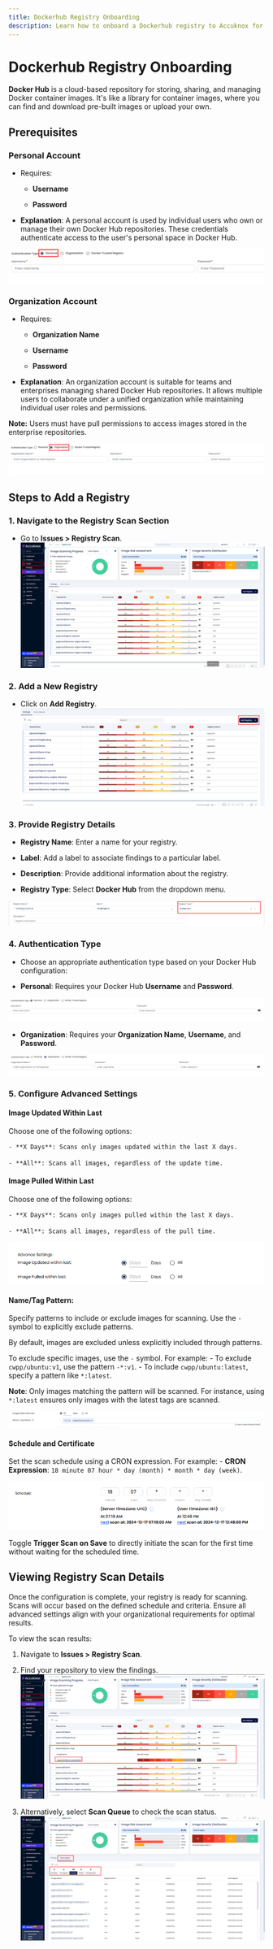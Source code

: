 ```yaml
---
title: Dockerhub Registry Onboarding
description: Learn how to onboard a Dockerhub registry to Accuknox for scanning container images.
---
```


# Dockerhub Registry Onboarding

**Docker Hub** is a cloud-based repository for storing, sharing, and managing Docker container images. It's like a library for container images, where you can find and download pre-built images or upload your own.

## Prerequisites

### Personal Account

- Requires:

    - **Username**

    - **Password**

- **Explanation**:
A personal account is used by individual users who own or manage their own Docker Hub repositories. These credentials authenticate access to the user's personal space in Docker Hub.

![image-20241216-093107.png](./images/dockerhub/1.png)

### Organization Account

- Requires:

    - **Organization Name**

    - **Username**

    - **Password**

- **Explanation**:
An organization account is suitable for teams and enterprises managing shared Docker Hub repositories. It allows multiple users to collaborate under a unified organization while maintaining individual user roles and permissions.

**Note:** Users must have pull permissions to access images stored in the enterprise repositories.

![image-20241216-093141.png](./images/dockerhub/2.png)

## Steps to Add a Registry

### 1. Navigate to the Registry Scan Section

- Go to **Issues > Registry Scan**.
![image-20241216-094520.png](./images/dockerhub/3.png)

### 2. Add a New Registry

- Click on **Add Registry**.
![image-20241216-094552.png](./images/dockerhub/4.png)

### 3. Provide Registry Details

- **Registry Name**: Enter a name for your registry.

- **Label**: Add a label to associate findings to a particular label.

- **Description**: Provide additional information about the registry.

- **Registry Type**: Select **Docker Hub** from the dropdown menu.

![image-20241216-095220.png](./images/dockerhub/5.png)

### 4. Authentication Type

- Choose an appropriate authentication type based on your Docker Hub configuration:

- **Personal**:
Requires your Docker Hub **Username** and **Password**.

![image-20241216-105409.png](./images/dockerhub/6.png)

- **Organization**:
Requires your **Organization Name**, **Username**, and **Password**.

![image-20241216-105452.png](./images/dockerhub/7.png)

### 5. Configure Advanced Settings

#### Image Updated Within Last

Choose one of the following options:

    - **X Days**: Scans only images updated within the last X days.

    - **All**: Scans all images, regardless of the update time.

#### Image Pulled Within Last

Choose one of the following options:

    - **X Days**: Scans only images pulled within the last X days.

    - **All**: Scans all images, regardless of the pull time.

![image-20241216-105846.png](./images/dockerhub/8.png)

#### **Name/Tag Pattern:**

Specify patterns to include or exclude images for scanning. Use the `-` symbol to explicitly exclude patterns.

By default, images are excluded unless explicitly included through patterns.

To exclude specific images, use the `-` symbol. For example:
    - To exclude `cwpp/ubuntu:v1`, use the pattern `-*:v1`.
    - To include `cwpp/ubuntu:latest`, specify a pattern like `*:latest`.

**Note**: Only images matching the pattern will be scanned. For instance, using `*:latest` ensures only images with the latest tags are scanned.

![image-20241216-124915.png](./images/dockerhub/9.png)

#### Schedule and Certificate

Set the scan schedule using a CRON expression. For example:
    - **CRON Expression**: `18 minute 07 hour * day (month) * month * day (week)`.

![image-20241216-110148.png](./images/dockerhub/10.png)

Toggle **Trigger Scan on Save** to directly initiate the scan for the first time without waiting for the scheduled time.

## **Viewing Registry Scan Details**

Once the configuration is complete, your registry is ready for scanning. Scans will occur based on the defined schedule and criteria. Ensure all advanced settings align with your organizational requirements for optimal results.

To view the scan results:

1. Navigate to **Issues > Registry Scan**.

2. Find your repository to view the findings.
![image-20241216-112312.png](./images/dockerhub/11.png)

3. Alternatively, select **Scan Queue** to check the scan status.
![image-20241216-112426.png](./images/dockerhub/12.png)
